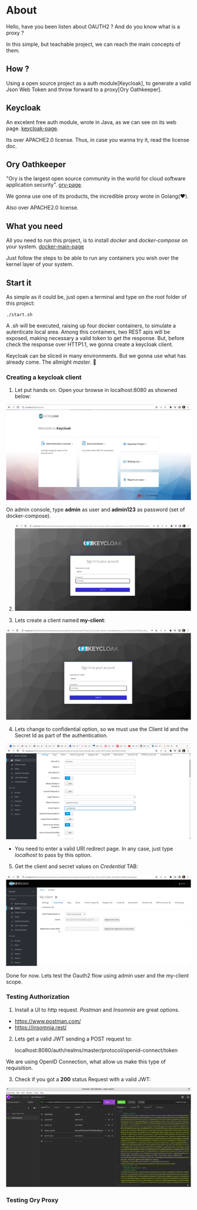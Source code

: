 # About

Hello, have you been listen about OAUTH2 ? And do you know what is a proxy ?

In this simple, but teachable project, we can reach the main concepts of them. 

## How ?

Using a open source project as a auth module[Keycloak], to generate a valid Json Web Token and throw forward to a proxy[Ory Oathkeeper].


## Keycloak 

An excelent free auth module, wrote in Java, as we can see on its web page. [keycloak-page](https://www.keycloak.org/). 

Its over APACHE2.0 license. Thus, in case you wanna try it, read the license doc.

## Ory Oathkeeper

"Ory is the largest open source community in the world for cloud software application security". [ory-page](https://www.ory.sh/docs/welcome). 

We gonna use one of its products, the incredible proxy wrote in Golang(:heart:).

Also over APACHE2.0 license.

## What you need

All you need to run this project, is to install _docker_ and _docker-compose_ on your system. [docker-main-page](https://docs.docker.com/engine/install/ubuntu/)

Just follow the steps to be able to run any containers you wish over the kernel layer of your system.

## Start it

As simple as it could be, just open a terminal and type on the root folder of this project:

    ./start.sh

A *.sh* will be executed, raising up four docker containers, to simulate a autenticate local area. Among this containers, two REST apis will be exposed, making necessary a valid token to get the response. But, before check the response over HTTP1.1, we gonna create a keycloak client.

Keycloak can be sliced in many environments. But we gonna use what has already come. The allmight _master_. :volcano:

### Creating a keycloak client

1. Let put hands on. Open your browse in localhost:8080 as showned below:

![login page](imgs/keycloak-inicial.png)

On admin console, type __admin__ as user and __admin123__ as password (set of docker-compose).

2. ![login page](imgs/user_and_pass.png)

3. Lets create a client named __my-client__:

![login page](imgs/user_and_pass.png)

4. Lets change to confidential option, so we must use the Client Id and the Secret Id as part of the authentication.

![login page](imgs/confidential.png)

* You need to enter a valid URI redirect page. In any case, just type _localhost_ to pass by this option.

5. Get the client and secret values on _Credential_ TAB:

![login page](imgs/client-secret.png)

Done for now. Lets test the Oauth2 flow using admin user and the my-client scope.

### Testing Authorization

1. Install a UI to http request. _Postman_ and _Insomnia_ are great options.

* https://www.postman.com/
* https://insomnia.rest/

2. Lets get a valid JWT sending a POST request to:

    localhost:8080/auth/realms/master/protocol/openid-connect/token

We are using OpenID Connection, what allow us make this type of requisition.

3. Check if you got a __200__ status Request with a valid JWT:

![login page](imgs/token.png)

### Testing Ory Proxy












